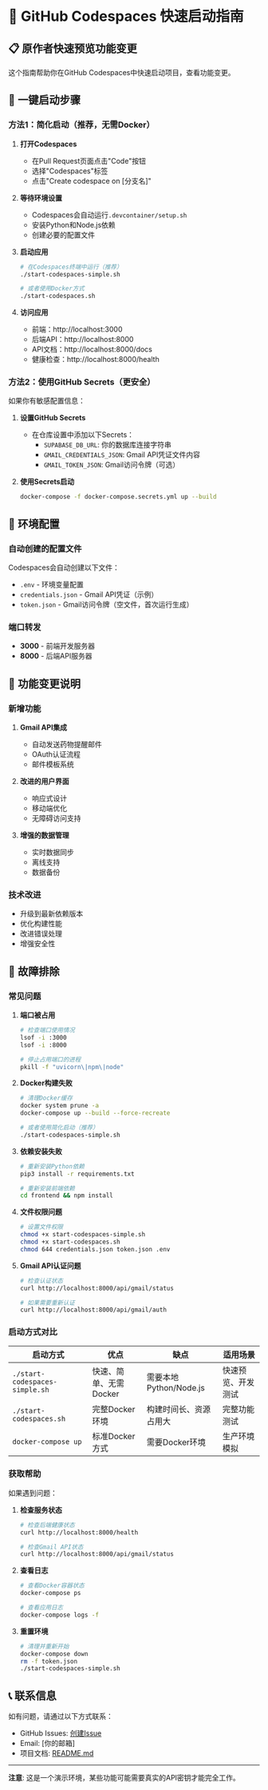 # 🚀 GitHub Codespaces 快速启动指南

## 📋 原作者快速预览功能变更

这个指南帮助你在GitHub Codespaces中快速启动项目，查看功能变更。

## 🎯 一键启动步骤

### 方法1：简化启动（推荐，无需Docker）

1. **打开Codespaces**
   - 在Pull Request页面点击"Code"按钮
   - 选择"Codespaces"标签
   - 点击"Create codespace on [分支名]"

2. **等待环境设置**
   - Codespaces会自动运行`.devcontainer/setup.sh`
   - 安装Python和Node.js依赖
   - 创建必要的配置文件

3. **启动应用**
   ```bash
   # 在Codespaces终端中运行（推荐）
   ./start-codespaces-simple.sh
   
   # 或者使用Docker方式
   ./start-codespaces.sh
   ```

4. **访问应用**
   - 前端：http://localhost:3000
   - 后端API：http://localhost:8000
   - API文档：http://localhost:8000/docs
   - 健康检查：http://localhost:8000/health

### 方法2：使用GitHub Secrets（更安全）

如果你有敏感配置信息：

1. **设置GitHub Secrets**
   - 在仓库设置中添加以下Secrets：
     - `SUPABASE_DB_URL`: 你的数据库连接字符串
     - `GMAIL_CREDENTIALS_JSON`: Gmail API凭证文件内容
     - `GMAIL_TOKEN_JSON`: Gmail访问令牌（可选）

2. **使用Secrets启动**
   ```bash
   docker-compose -f docker-compose.secrets.yml up --build
   ```

## 🔧 环境配置

### 自动创建的配置文件

Codespaces会自动创建以下文件：

- `.env` - 环境变量配置
- `credentials.json` - Gmail API凭证（示例）
- `token.json` - Gmail访问令牌（空文件，首次运行生成）

### 端口转发

- **3000** - 前端开发服务器
- **8000** - 后端API服务器

## 📝 功能变更说明

### 新增功能

1. **Gmail API集成**
   - 自动发送药物提醒邮件
   - OAuth认证流程
   - 邮件模板系统

2. **改进的用户界面**
   - 响应式设计
   - 移动端优化
   - 无障碍访问支持

3. **增强的数据管理**
   - 实时数据同步
   - 离线支持
   - 数据备份

### 技术改进

- 升级到最新依赖版本
- 优化构建性能
- 改进错误处理
- 增强安全性

## 🐛 故障排除

### 常见问题

1. **端口被占用**
   ```bash
   # 检查端口使用情况
   lsof -i :3000
   lsof -i :8000
   
   # 停止占用端口的进程
   pkill -f "uvicorn\|npm\|node"
   ```

2. **Docker构建失败**
   ```bash
   # 清理Docker缓存
   docker system prune -a
   docker-compose up --build --force-recreate
   
   # 或者使用简化启动（推荐）
   ./start-codespaces-simple.sh
   ```

3. **依赖安装失败**
   ```bash
   # 重新安装Python依赖
   pip3 install -r requirements.txt
   
   # 重新安装前端依赖
   cd frontend && npm install
   ```

4. **文件权限问题**
   ```bash
   # 设置文件权限
   chmod +x start-codespaces-simple.sh
   chmod +x start-codespaces.sh
   chmod 644 credentials.json token.json .env
   ```

5. **Gmail API认证问题**
   ```bash
   # 检查认证状态
   curl http://localhost:8000/api/gmail/status
   
   # 如果需要重新认证
   curl http://localhost:8000/api/gmail/auth
   ```

### 启动方式对比

| 启动方式 | 优点 | 缺点 | 适用场景 |
|---------|------|------|----------|
| `./start-codespaces-simple.sh` | 快速、简单、无需Docker | 需要本地Python/Node.js | 快速预览、开发测试 |
| `./start-codespaces.sh` | 完整Docker环境 | 构建时间长、资源占用大 | 完整功能测试 |
| `docker-compose up` | 标准Docker方式 | 需要Docker环境 | 生产环境模拟 |

### 获取帮助

如果遇到问题：

1. **检查服务状态**
   ```bash
   # 检查后端健康状态
   curl http://localhost:8000/health
   
   # 检查Gmail API状态
   curl http://localhost:8000/api/gmail/status
   ```

2. **查看日志**
   ```bash
   # 查看Docker容器状态
   docker-compose ps
   
   # 查看应用日志
   docker-compose logs -f
   ```

3. **重置环境**
   ```bash
   # 清理并重新开始
   docker-compose down
   rm -f token.json
   ./start-codespaces-simple.sh
   ```

## 📞 联系信息

如有问题，请通过以下方式联系：

- GitHub Issues: [创建Issue](https://github.com/yansuu/oyakudachi-pill-pal/issues)
- Email: [你的邮箱]
- 项目文档: [README.md](./README.md)

---

**注意**: 这是一个演示环境，某些功能可能需要真实的API密钥才能完全工作。 
